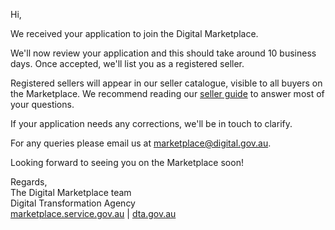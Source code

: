 Hi,

We received your application to join the Digital Marketplace.

We'll now review your application and this should take around 10 business days. Once accepted, we'll list you as a registered seller.

Registered sellers will appear in our seller catalogue, visible to all buyers on the Marketplace. We recommend reading our [seller guide]({{url_sellers_guide}}) to answer most of your questions.

If your application needs any corrections, we'll be in touch to clarify.

For any queries please email us at [marketplace@digital.gov.au](mailto:marketplace@digital.gov.au).

Looking forward to seeing you on the Marketplace soon!

Regards,  
The Digital Marketplace team  
Digital Transformation Agency  
[marketplace.service.gov.au](https://marketplace.service.gov.au) | [dta.gov.au](https://dta.gov.au)
